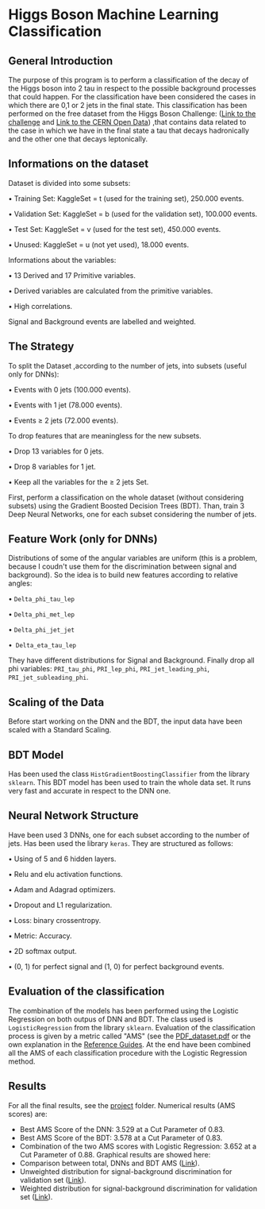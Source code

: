 # Higgs Boson Machine Learning Classification
## General Introduction
The purpose of this program is to perform a classification of the decay of the Higgs boson into 2 tau in respect to the possible background processes that could happen. For the classification have been considered the cases in which there are 0,1 or 2 jets in the final state.
This classification has been performed on the free dataset from the Higgs Boson Challenge: ([Link to the challenge](https://www.kaggle.com/c/higgs-boson/overview) and [Link to the CERN Open Data](http://opendata.cern.ch/record/328)) ,that contains data related to the case in which we have in the final state a tau that decays hadronically and the other one that decays leptonically.

## Informations on the dataset
Dataset is divided into some subsets:

• Training Set: KaggleSet = t (used for the training set), 250.000 events.

• Validation Set: KaggleSet = b (used for the validation set), 100.000 events.

• Test Set: KaggleSet = v (used for the test set), 450.000 events.

• Unused: KaggleSet = u (not yet used), 18.000 events.

Informations about the variables:

• 13 Derived and 17 Primitive variables.

• Derived variables are calculated from the primitive variables.

• High correlations.

Signal and Background events are labelled and weighted.

## The Strategy
To split the Dataset ,according to the number of jets, into subsets (useful only for DNNs):

• Events with 0 jets (100.000 events).

• Events with 1 jet (78.000 events).

• Events ≥ 2 jets (72.000 events).

To drop features that are meaningless for the new subsets.

• Drop 13 variables for 0 jets.

• Drop 8 variables for 1 jet.

• Keep all the variables for the ≥ 2 jets Set.

First, perform a classification on the whole dataset (without considering subsets) using the Gradient Boosted Decision Trees (BDT).
Than, train 3 Deep Neural Networks, one for each subset considering the number of jets.

## Feature Work (only for DNNs)
Distributions of some of the angular variables are uniform (this is a problem, because I coudn't use them for the discrimination between signal and background). So the idea is to build new features according to relative angles:

• `Delta_phi_tau_lep`

• `Delta_phi_met_lep`

• `Delta_phi_jet_jet`

•` Delta_eta_tau_lep`

They have different distributions for Signal and Background. Finally drop all phi variables: `PRI_tau_phi`, `PRI_lep_phi`, `PRI_jet_leading_phi`, `PRI_jet_subleading_phi`.

## Scaling of the Data
Before start working on the DNN and the BDT, the input data have been scaled with a Standard Scaling.

## BDT Model
Has been used the class `HistGradientBoostingClassifier` from the library `sklearn`. This BDT model has been used to train the whole data set. It runs very fast and accurate in respect to the DNN one.

## Neural Network Structure
Have been used 3 DNNs, one for each subset according to the number of jets. Has been used the library `keras`. They are structured as follows:

• Using of 5 and 6 hidden layers.

• Relu and elu activation functions.

• Adam and Adagrad optimizers.

• Dropout and L1 regularization.

• Loss: binary crossentropy.

• Metric: Accuracy.

• 2D softmax output.

• (0, 1) for perfect signal and (1, 0) for perfect background events.

## Evaluation of the classification
The combination of the models has been performed using the Logistic Regression on both outpus of DNN and BDT. The class used is `LogisticRegression` from the library `sklearn`.
Evaluation of the classification process is given by a metric called "AMS" (see the 
[PDF_dataset.pdf](https://github.com/JustWhit3/Software_and_Computing_program/blob/master/Explanations/PDF_dataset.pdf) or the own explanation in the 
[Reference Guides](https://github.com/JustWhit3/Software_and_Computing_program/tree/master/Reference%20guides). At the end have been combined all the AMS of each classification procedure with the Logistic Regression method.

## Results
For all the final results, see the [project](https://github.com/JustWhit3/Software_and_Computing_program/tree/master/Project) folder. Numerical results (AMS scores) are:
+ Best AMS Score of the DNN: 3.529 at a Cut Parameter of 0.83.
+ Best AMS Score of the BDT: 3.578 at a Cut Parameter of 0.83.
+ Combination of the two AMS scores with Logistic Regression: 3.652 at a Cut Parameter of 0.88.
Graphical results are showed here:
+ Comparison between total, DNNs and BDT AMS ([Link](https://github.com/JustWhit3/Software_and_Computing_program/blob/master/Project/s_c_final_AMS.png)).
+ Unweighted distribution for signal-background discrimination for validation set ([Link](https://github.com/JustWhit3/Software_and_Computing_program/blob/master/Project/s_c_unweighted.png)).
+ Weighted distribution for signal-background discrimination for validation set ([Link](https://github.com/JustWhit3/Software_and_Computing_program/blob/master/Project/s_c_weighted.png)).
